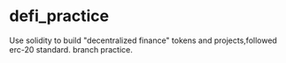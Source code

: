 # defi_practice
Use solidity to build "decentralized finance" tokens and projects,followed erc-20 standard.
branch practice.
